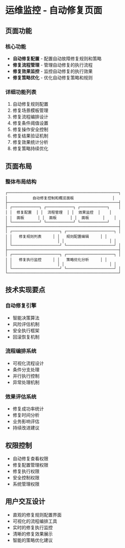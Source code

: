 # 运维监控 - 自动修复页面

## 页面功能

### 核心功能
- **自动修复配置** - 配置自动故障修复规则和策略
- **修复流程管理** - 管理自动修复的执行流程
- **修复效果监控** - 监控自动修复的执行效果
- **修复策略优化** - 优化自动修复策略和规则

### 详细功能列表
1. 自动修复规则配置
2. 修复场景模板管理
3. 修复流程编排设计
4. 修复条件阈值设置
5. 修复操作安全控制
6. 修复结果验证机制
7. 修复效果统计分析
8. 修复策略持续优化

## 页面布局

### 整体布局结构
```
┌─────────────────────────────────────────────────┐
│           自动修复控制和概览面板                 │
├─────────────────────────────────────────────────┤
│ ┌────────────┐ ┌────────────┐ ┌────────────┐    │
│ │  修复配置  │ │  流程管理  │ │  效果监控  │    │
│ │  面板      │ │  面板      │ │  面板      │    │
│ └────────────┘ └────────────┘ └────────────┘    │
├─────────────────────────────────────────────────┤
│ ┌─────────────────────┐ ┌─────────────────────┐ │
│ │   修复规则列表     │ │   规则配置编辑     │ │
│ │                    │ │                    │ │
│ └─────────────────────┘ └─────────────────────┘ │
├─────────────────────────────────────────────────┤
│ ┌─────────────────────┐ ┌─────────────────────┐ │
│ │   修复执行监控     │ │   策略优化分析     │ │
│ │                    │ │                    │ │
│ └─────────────────────┘ └─────────────────────┘ │
└─────────────────────────────────────────────────┘
```

## 技术实现要点

### 自动修复引擎
- 智能决策算法
- 风险评估机制
- 安全执行框架
- 回滚恢复机制

### 流程编排系统
- 可视化流程设计
- 条件分支处理
- 并行执行控制
- 异常处理机制

### 效果评估系统
- 修复成功率统计
- 修复时间分析
- 业务影响评估
- 持续改进建议

## 权限控制
- 自动修复查看权限
- 修复配置管理权限
- 修复执行权限
- 安全控制权限
- 系统管理权限

## 用户交互设计
- 直观的修复规则配置界面
- 可视化的流程编排工具
- 实时的修复执行监控
- 清晰的修复效果展示
- 智能的策略优化建议